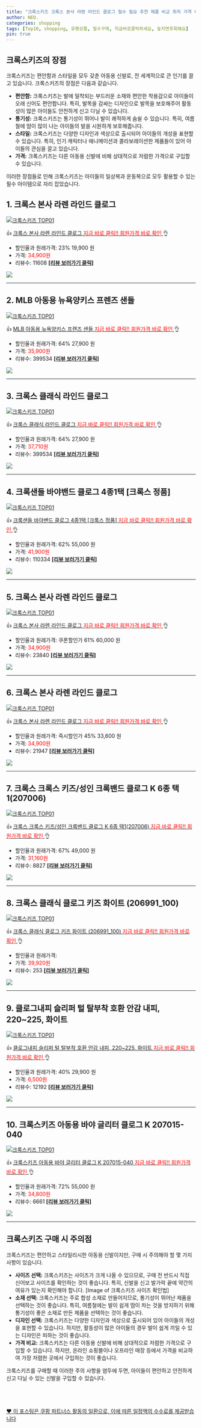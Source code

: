 ```yaml
---
title: "크록스키즈 크록스 본사 라렌 라인드 클로그 필수 필요 추천 제품 비교 최저 가격 비교 장점 구매 후기 구매평"
author: NEO.
categories: shopping
tags: [Top10, shopping, 유행상품, 필수구매, 지금바로클릭하세요, 놓치면후회해요]
pin: true
---
```

## 크록스키즈의 장점

크록스키즈는 편안함과 스타일을 모두 갖춘 아동용 신발로, 전 세계적으로 큰 인기를 끌고 있습니다. 크록스키즈의 장점은 다음과 같습니다.

* **편안함:** 크록스키즈는 발에 밀착되는 부드러운 소재와 편안한 착용감으로 아이들이 오래 신어도 편안합니다. 특히, 발목을 감싸는 디자인으로 발목을 보호해주어 활동성이 많은 아이들도 안전하게 신고 다닐 수 있습니다.
* **통기성:** 크록스키즈는 통기성이 뛰어나 발이 쾌적하게 숨쉴 수 있습니다. 특히, 여름철에 땀이 많이 나는 아이들의 발을 시원하게 보호해줍니다.
* **스타일:** 크록스키즈는 다양한 디자인과 색상으로 출시되어 아이들의 개성을 표현할 수 있습니다. 특히, 인기 캐릭터나 애니메이션과 콜라보레이션한 제품들이 있어 아이들의 관심을 끌고 있습니다.
* **가격:** 크록스키즈는 다른 아동용 신발에 비해 상대적으로 저렴한 가격으로 구입할 수 있습니다.

이러한 장점들로 인해 크록스키즈는 아이들의 일상복과 운동복으로 모두 활용할 수 있는 필수 아이템으로 자리 잡았습니다.

   

## 1. 크록스 본사 라렌 라인드 클로그

[![크록스키즈 TOP01](https://thumbnail10.coupangcdn.com/thumbnails/remote/490x490ex/image/vendor_inventory/a440/28fe05e659df7e415f805799094eaad2f05681028d048cc05636bdd30cb5.jpg)](https://link.coupang.com/re/AFFSDP?lptag=AF3617701&subid=GithubCoopas&pageKey=7594506958&traceid=V0-153&itemId=20075856675&vendorItemId=87171552071)


👍 [크록스 본사 라렌 라인드 클로그 <font color=red> 지금 바로 클릭!! 회원가격 바로 확인 </font> ](https://link.coupang.com/re/AFFSDP?lptag=AF3617701&subid=GithubCoopas&pageKey=7594506958&traceid=V0-153&itemId=20075856675&vendorItemId=87171552071) 👌 


- 할인율과 원래가격: 23%  19,900   원
- 가격: <span style='color:red'>34,900원</span>
- 리뷰수: 11608  [**[리뷰 보러가기 클릭]**](https://link.coupang.com/re/AFFSDP?lptag=AF3617701&subid=GithubCoopas&pageKey=7594506958&traceid=V0-153&itemId=20075856675&vendorItemId=87171552071)

[![](/discount_price.png)](https://link.coupang.com/re/AFFSDP?lptag=AF3617701&subid=GithubCoopas&pageKey=7594506958&traceid=V0-153&itemId=20075856675&vendorItemId=87171552071)

---


   

## 2. MLB 아동용 뉴욕양키스 프렌즈 샌들

[![크록스키즈 TOP01](https://thumbnail6.coupangcdn.com/thumbnails/remote/490x490ex/image/rs_quotation_api/eszmpnob/67bf9a072b4e4e80acfc2e81cb4a0ca8.jpg)](https://link.coupang.com/re/AFFSDP?lptag=AF3617701&subid=GithubCoopas&pageKey=6161757290&traceid=V0-153&itemId=11963232024&vendorItemId=79235807126)


👍 [MLB 아동용 뉴욕양키스 프렌즈 샌들 <font color=red> 지금 바로 클릭!! 회원가격 바로 확인 </font> ](https://link.coupang.com/re/AFFSDP?lptag=AF3617701&subid=GithubCoopas&pageKey=6161757290&traceid=V0-153&itemId=11963232024&vendorItemId=79235807126) 👌 


- 할인율과 원래가격: 64%  27,900   원
- 가격: <span style='color:red'>35,900원</span>
- 리뷰수: 399534  [**[리뷰 보러가기 클릭]**](https://link.coupang.com/re/AFFSDP?lptag=AF3617701&subid=GithubCoopas&pageKey=6161757290&traceid=V0-153&itemId=11963232024&vendorItemId=79235807126)

[![](/discount_price.png)](https://link.coupang.com/re/AFFSDP?lptag=AF3617701&subid=GithubCoopas&pageKey=6161757290&traceid=V0-153&itemId=11963232024&vendorItemId=79235807126)

---


   

## 3. 크록스 클래식 라인드 클로그

[![크록스키즈 TOP01](https://thumbnail6.coupangcdn.com/thumbnails/remote/490x490ex/image/rs_quotation_api/wfa2owmv/dd68de89978943cbaf15d9cab1b80102.jpg)](https://link.coupang.com/re/AFFSDP?lptag=AF3617701&subid=GithubCoopas&pageKey=7383094864&traceid=V0-153&itemId=19071880609&vendorItemId=86194496344)


👍 [크록스 클래식 라인드 클로그 <font color=red> 지금 바로 클릭!! 회원가격 바로 확인 </font> ](https://link.coupang.com/re/AFFSDP?lptag=AF3617701&subid=GithubCoopas&pageKey=7383094864&traceid=V0-153&itemId=19071880609&vendorItemId=86194496344) 👌 


- 할인율과 원래가격: 64%  27,900   원
- 가격: <span style='color:red'>37,710원</span>
- 리뷰수: 399534  [**[리뷰 보러가기 클릭]**](https://link.coupang.com/re/AFFSDP?lptag=AF3617701&subid=GithubCoopas&pageKey=7383094864&traceid=V0-153&itemId=19071880609&vendorItemId=86194496344)

[![](/discount_price.png)](https://link.coupang.com/re/AFFSDP?lptag=AF3617701&subid=GithubCoopas&pageKey=7383094864&traceid=V0-153&itemId=19071880609&vendorItemId=86194496344)

---


   

## 4. 크록샌들 바야밴드 클로그 4종1택 [크록스 정품]

[![크록스키즈 TOP01](https://thumbnail10.coupangcdn.com/thumbnails/remote/490x490ex/image/vendor_inventory/d578/9e8fa59ce312243099e07fcf452862d2af56faf877793d1946a5de4c157e.jpg)](https://link.coupang.com/re/AFFSDP?lptag=AF3617701&subid=GithubCoopas&pageKey=7338646154&traceid=V0-153&itemId=18856650034&vendorItemId=87121045962)


👍 [크록샌들 바야밴드 클로그 4종1택 [크록스 정품] <font color=red> 지금 바로 클릭!! 회원가격 바로 확인 </font> ](https://link.coupang.com/re/AFFSDP?lptag=AF3617701&subid=GithubCoopas&pageKey=7338646154&traceid=V0-153&itemId=18856650034&vendorItemId=87121045962) 👌 


- 할인율과 원래가격: 62%  55,000   원
- 가격: <span style='color:red'>41,900원</span>
- 리뷰수: 110334  [**[리뷰 보러가기 클릭]**](https://link.coupang.com/re/AFFSDP?lptag=AF3617701&subid=GithubCoopas&pageKey=7338646154&traceid=V0-153&itemId=18856650034&vendorItemId=87121045962)

[![](/discount_price.png)](https://link.coupang.com/re/AFFSDP?lptag=AF3617701&subid=GithubCoopas&pageKey=7338646154&traceid=V0-153&itemId=18856650034&vendorItemId=87121045962)

---


   

## 5. 크록스 본사 라렌 라인드 클로그

[![크록스키즈 TOP01](https://thumbnail10.coupangcdn.com/thumbnails/remote/490x490ex/image/vendor_inventory/ec53/0719a0285ebd45210ddd3cdd098b94425524ffff80af8c82f9fd350e9a78.jpg)](https://link.coupang.com/re/AFFSDP?lptag=AF3617701&subid=GithubCoopas&pageKey=6918721175&traceid=V0-153&itemId=11533055093&vendorItemId=78808127406)


👍 [크록스 본사 라렌 라인드 클로그 <font color=red> 지금 바로 클릭!! 회원가격 바로 확인 </font> ](https://link.coupang.com/re/AFFSDP?lptag=AF3617701&subid=GithubCoopas&pageKey=6918721175&traceid=V0-153&itemId=11533055093&vendorItemId=78808127406) 👌 


- 할인율과 원래가격: 쿠폰할인가 61%  60,000   원
- 가격: <span style='color:red'>34,900원</span>
- 리뷰수: 23840  [**[리뷰 보러가기 클릭]**](https://link.coupang.com/re/AFFSDP?lptag=AF3617701&subid=GithubCoopas&pageKey=6918721175&traceid=V0-153&itemId=11533055093&vendorItemId=78808127406)

[![](/discount_price.png)](https://link.coupang.com/re/AFFSDP?lptag=AF3617701&subid=GithubCoopas&pageKey=6918721175&traceid=V0-153&itemId=11533055093&vendorItemId=78808127406)

---


   

## 6. 크록스 본사 라렌 라인드 클로그

[![크록스키즈 TOP01](https://thumbnail8.coupangcdn.com/thumbnails/remote/490x490ex/image/vendor_inventory/04c9/2e06993bd5f4ee5e2ca63833acecb665b06ed9c7b247228118d600df3b3f.jpg)](https://link.coupang.com/re/AFFSDP?lptag=AF3617701&subid=GithubCoopas&pageKey=6918721175&traceid=V0-153&itemId=980342591&vendorItemId=5314684337)


👍 [크록스 본사 라렌 라인드 클로그 <font color=red> 지금 바로 클릭!! 회원가격 바로 확인 </font> ](https://link.coupang.com/re/AFFSDP?lptag=AF3617701&subid=GithubCoopas&pageKey=6918721175&traceid=V0-153&itemId=980342591&vendorItemId=5314684337) 👌 


- 할인율과 원래가격: 즉시할인가 45%  33,600   원
- 가격: <span style='color:red'>34,900원</span>
- 리뷰수: 21947  [**[리뷰 보러가기 클릭]**](https://link.coupang.com/re/AFFSDP?lptag=AF3617701&subid=GithubCoopas&pageKey=6918721175&traceid=V0-153&itemId=980342591&vendorItemId=5314684337)

[![](/discount_price.png)](https://link.coupang.com/re/AFFSDP?lptag=AF3617701&subid=GithubCoopas&pageKey=6918721175&traceid=V0-153&itemId=980342591&vendorItemId=5314684337)

---


   

## 7. 크록스 크록스 키즈/성인 크록밴드 클로그 K 6종 택1(207006)

[![크록스키즈 TOP01](https://thumbnail8.coupangcdn.com/thumbnails/remote/490x490ex/image/vendor_inventory/bdd2/051ecdb0516f1c27d19af18bd48fbd8833d453c804811ab6d1c0638e612e.jpg)](https://link.coupang.com/re/AFFSDP?lptag=AF3617701&subid=GithubCoopas&pageKey=7214744536&traceid=V0-153&itemId=18267637949&vendorItemId=85413968571)


👍 [크록스 크록스 키즈/성인 크록밴드 클로그 K 6종 택1(207006) <font color=red> 지금 바로 클릭!! 회원가격 바로 확인 </font> ](https://link.coupang.com/re/AFFSDP?lptag=AF3617701&subid=GithubCoopas&pageKey=7214744536&traceid=V0-153&itemId=18267637949&vendorItemId=85413968571) 👌 


- 할인율과 원래가격: 67%  49,000   원
- 가격: <span style='color:red'>31,160원</span>
- 리뷰수: 8827  [**[리뷰 보러가기 클릭]**](https://link.coupang.com/re/AFFSDP?lptag=AF3617701&subid=GithubCoopas&pageKey=7214744536&traceid=V0-153&itemId=18267637949&vendorItemId=85413968571)

[![](/discount_price.png)](https://link.coupang.com/re/AFFSDP?lptag=AF3617701&subid=GithubCoopas&pageKey=7214744536&traceid=V0-153&itemId=18267637949&vendorItemId=85413968571)

---


   

## 8. 크록스 클래식 클로그 키즈 화이트 (206991_100)

[![크록스키즈 TOP01](https://thumbnail8.coupangcdn.com/thumbnails/remote/490x490ex/image/vendor_inventory/2cf8/29206cc0a08fbe4b58a4a5ef81ff21e19c6624edc6b9f8042028f3cec628.jpg)](https://link.coupang.com/re/AFFSDP?lptag=AF3617701&subid=GithubCoopas&pageKey=6675366371&traceid=V0-153&itemId=17269256130&vendorItemId=86159769915)


👍 [크록스 클래식 클로그 키즈 화이트 (206991_100) <font color=red> 지금 바로 클릭!! 회원가격 바로 확인 </font> ](https://link.coupang.com/re/AFFSDP?lptag=AF3617701&subid=GithubCoopas&pageKey=6675366371&traceid=V0-153&itemId=17269256130&vendorItemId=86159769915) 👌 


- 할인율과 원래가격: 
- 가격: <span style='color:red'>39,920원</span>
- 리뷰수: 253  [**[리뷰 보러가기 클릭]**](https://link.coupang.com/re/AFFSDP?lptag=AF3617701&subid=GithubCoopas&pageKey=6675366371&traceid=V0-153&itemId=17269256130&vendorItemId=86159769915)

[![](/discount_price.png)](https://link.coupang.com/re/AFFSDP?lptag=AF3617701&subid=GithubCoopas&pageKey=6675366371&traceid=V0-153&itemId=17269256130&vendorItemId=86159769915)

---


   

## 9. 클로그내피 슬리퍼 털 탈부착 호환 안감 내피, 220~225, 화이트

[![크록스키즈 TOP01](https://thumbnail8.coupangcdn.com/thumbnails/remote/490x490ex/image/vendor_inventory/dcff/d0f9732c5f28ee47d44005a6e1b18dee95d716018da7f2eecde1091fdc64.jpg)](https://link.coupang.com/re/AFFSDP?lptag=AF3617701&subid=GithubCoopas&pageKey=7772157424&traceid=V0-153&itemId=20985315228&vendorItemId=84439364840)


👍 [클로그내피 슬리퍼 털 탈부착 호환 안감 내피, 220~225, 화이트 <font color=red> 지금 바로 클릭!! 회원가격 바로 확인 </font> ](https://link.coupang.com/re/AFFSDP?lptag=AF3617701&subid=GithubCoopas&pageKey=7772157424&traceid=V0-153&itemId=20985315228&vendorItemId=84439364840) 👌 


- 할인율과 원래가격: 40%  29,900   원
- 가격: <span style='color:red'>6,500원</span>
- 리뷰수: 12192  [**[리뷰 보러가기 클릭]**](https://link.coupang.com/re/AFFSDP?lptag=AF3617701&subid=GithubCoopas&pageKey=7772157424&traceid=V0-153&itemId=20985315228&vendorItemId=84439364840)

[![](/discount_price.png)](https://link.coupang.com/re/AFFSDP?lptag=AF3617701&subid=GithubCoopas&pageKey=7772157424&traceid=V0-153&itemId=20985315228&vendorItemId=84439364840)

---


   

## 10. 크록스키즈 아동용 바야 글리터 클로그 K 207015-040

[![크록스키즈 TOP01](https://thumbnail6.coupangcdn.com/thumbnails/remote/490x490ex/image/retail/images/2023/07/17/11/0/76ab6f81-2a49-4fe2-974a-7e3e0caf2d24.png)](https://link.coupang.com/re/AFFSDP?lptag=AF3617701&subid=GithubCoopas&pageKey=7474107488&traceid=V0-153&itemId=19508372835&vendorItemId=86601617321)


👍 [크록스키즈 아동용 바야 글리터 클로그 K 207015-040 <font color=red> 지금 바로 클릭!! 회원가격 바로 확인 </font> ](https://link.coupang.com/re/AFFSDP?lptag=AF3617701&subid=GithubCoopas&pageKey=7474107488&traceid=V0-153&itemId=19508372835&vendorItemId=86601617321) 👌 


- 할인율과 원래가격: 72%  55,000   원
- 가격: <span style='color:red'>34,800원</span>
- 리뷰수: 6661  [**[리뷰 보러가기 클릭]**](https://link.coupang.com/re/AFFSDP?lptag=AF3617701&subid=GithubCoopas&pageKey=7474107488&traceid=V0-153&itemId=19508372835&vendorItemId=86601617321)

[![](/discount_price.png)](https://link.coupang.com/re/AFFSDP?lptag=AF3617701&subid=GithubCoopas&pageKey=7474107488&traceid=V0-153&itemId=19508372835&vendorItemId=86601617321)

---
## 크록스키즈 구매 시 주의점

크록스키즈는 편안하고 스타일리시한 아동용 신발이지만, 구매 시 주의해야 할 몇 가지 사항이 있습니다.

* **사이즈 선택:** 크록스키즈는 사이즈가 크게 나올 수 있으므로, 구매 전 반드시 직접 신어보고 사이즈를 확인하는 것이 좋습니다. 특히, 신발을 신고 발가락 끝에 약간의 여유가 있는지 확인해야 합니다.
[Image of 크록스키즈 사이즈 확인법]
* **소재 선택:** 크록스키즈는 주로 합성 소재로 만들어지므로, 통기성이 뛰어난 제품을 선택하는 것이 좋습니다. 특히, 여름철에는 발이 쉽게 땀이 차는 것을 방지하기 위해 통기성이 좋은 소재로 만든 제품을 선택하는 것이 좋습니다.
* **디자인 선택:** 크록스키즈는 다양한 디자인과 색상으로 출시되어 있어 아이들의 개성을 표현할 수 있습니다. 하지만, 활동성이 많은 아이들의 경우 발이 쉽게 끼일 수 있는 디자인은 피하는 것이 좋습니다.
* **가격 비교:** 크록스키즈는 다른 아동용 신발에 비해 상대적으로 저렴한 가격으로 구입할 수 있습니다. 하지만, 온라인 쇼핑몰이나 오프라인 매장 등에서 가격을 비교하여 가장 저렴한 곳에서 구입하는 것이 좋습니다.

크록스키즈를 구매할 때 이러한 주의 사항을 염두에 두면, 아이들이 편안하고 안전하게 신고 다닐 수 있는 신발을 구입할 수 있습니다.<br><br><br><br><br> [ ❤  이 포스팅은 쿠팡 파트너스 활동의 일환으로, 이에 따른 일정액의 수수료를 제공받습니다](https://link.coupang.com/a/bcEFyh)